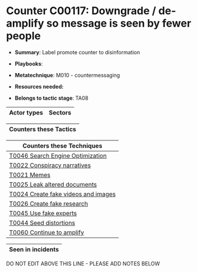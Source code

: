 # Counter C00117: Downgrade / de-amplify so message is seen by fewer people

* **Summary**: Label promote counter to disinformation

* **Playbooks**: 

* **Metatechnique**: M010 - countermessaging

* **Resources needed:** 

* **Belongs to tactic stage**: TA08


| Actor types | Sectors |
| ----------- | ------- |



| Counters these Tactics |
| ---------------------- |



| Counters these Techniques |
| ------------------------- |
| [T0046 Search Engine Optimization](../generated_pages/techniques/T0046.md) |
| [T0022 Conspiracy narratives](../generated_pages/techniques/T0022.md) |
| [T0021 Memes](../generated_pages/techniques/T0021.md) |
| [T0025 Leak altered documents](../generated_pages/techniques/T0025.md) |
| [T0024 Create fake videos and images](../generated_pages/techniques/T0024.md) |
| [T0026 Create fake research](../generated_pages/techniques/T0026.md) |
| [T0045 Use fake experts](../generated_pages/techniques/T0045.md) |
| [T0044 Seed distortions](../generated_pages/techniques/T0044.md) |
| [T0060 Continue to amplify](../generated_pages/techniques/T0060.md) |



| Seen in incidents |
| ----------------- |


DO NOT EDIT ABOVE THIS LINE - PLEASE ADD NOTES BELOW